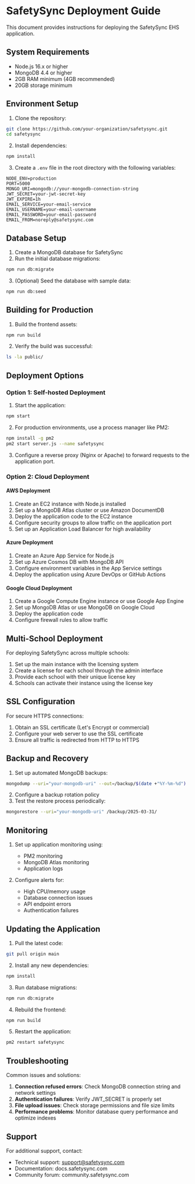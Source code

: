 # SafetySync Deployment Guide

This document provides instructions for deploying the SafetySync EHS application.

## System Requirements

- Node.js 16.x or higher
- MongoDB 4.4 or higher
- 2GB RAM minimum (4GB recommended)
- 20GB storage minimum

## Environment Setup

1. Clone the repository:
```bash
git clone https://github.com/your-organization/safetysync.git
cd safetysync
```

2. Install dependencies:
```bash
npm install
```

3. Create a `.env` file in the root directory with the following variables:
```
NODE_ENV=production
PORT=5000
MONGO_URI=mongodb://your-mongodb-connection-string
JWT_SECRET=your-jwt-secret-key
JWT_EXPIRE=1h
EMAIL_SERVICE=your-email-service
EMAIL_USERNAME=your-email-username
EMAIL_PASSWORD=your-email-password
EMAIL_FROM=noreply@safetysync.com
```

## Database Setup

1. Create a MongoDB database for SafetySync
2. Run the initial database migrations:
```bash
npm run db:migrate
```

3. (Optional) Seed the database with sample data:
```bash
npm run db:seed
```

## Building for Production

1. Build the frontend assets:
```bash
npm run build
```

2. Verify the build was successful:
```bash
ls -la public/
```

## Deployment Options

### Option 1: Self-hosted Deployment

1. Start the application:
```bash
npm start
```

2. For production environments, use a process manager like PM2:
```bash
npm install -g pm2
pm2 start server.js --name safetysync
```

3. Configure a reverse proxy (Nginx or Apache) to forward requests to the application port.

### Option 2: Cloud Deployment

#### AWS Deployment

1. Create an EC2 instance with Node.js installed
2. Set up a MongoDB Atlas cluster or use Amazon DocumentDB
3. Deploy the application code to the EC2 instance
4. Configure security groups to allow traffic on the application port
5. Set up an Application Load Balancer for high availability

#### Azure Deployment

1. Create an Azure App Service for Node.js
2. Set up Azure Cosmos DB with MongoDB API
3. Configure environment variables in the App Service settings
4. Deploy the application using Azure DevOps or GitHub Actions

#### Google Cloud Deployment

1. Create a Google Compute Engine instance or use Google App Engine
2. Set up MongoDB Atlas or use MongoDB on Google Cloud
3. Deploy the application code
4. Configure firewall rules to allow traffic

## Multi-School Deployment

For deploying SafetySync across multiple schools:

1. Set up the main instance with the licensing system
2. Create a license for each school through the admin interface
3. Provide each school with their unique license key
4. Schools can activate their instance using the license key

## SSL Configuration

For secure HTTPS connections:

1. Obtain an SSL certificate (Let's Encrypt or commercial)
2. Configure your web server to use the SSL certificate
3. Ensure all traffic is redirected from HTTP to HTTPS

## Backup and Recovery

1. Set up automated MongoDB backups:
```bash
mongodump --uri="your-mongodb-uri" --out=/backup/$(date +"%Y-%m-%d")
```

2. Configure a backup rotation policy
3. Test the restore process periodically:
```bash
mongorestore --uri="your-mongodb-uri" /backup/2025-03-31/
```

## Monitoring

1. Set up application monitoring using:
   - PM2 monitoring
   - MongoDB Atlas monitoring
   - Application logs

2. Configure alerts for:
   - High CPU/memory usage
   - Database connection issues
   - API endpoint errors
   - Authentication failures

## Updating the Application

1. Pull the latest code:
```bash
git pull origin main
```

2. Install any new dependencies:
```bash
npm install
```

3. Run database migrations:
```bash
npm run db:migrate
```

4. Rebuild the frontend:
```bash
npm run build
```

5. Restart the application:
```bash
pm2 restart safetysync
```

## Troubleshooting

Common issues and solutions:

1. **Connection refused errors**: Check MongoDB connection string and network settings
2. **Authentication failures**: Verify JWT_SECRET is properly set
3. **File upload issues**: Check storage permissions and file size limits
4. **Performance problems**: Monitor database query performance and optimize indexes

## Support

For additional support, contact:
- Technical support: support@safetysync.com
- Documentation: docs.safetysync.com
- Community forum: community.safetysync.com
